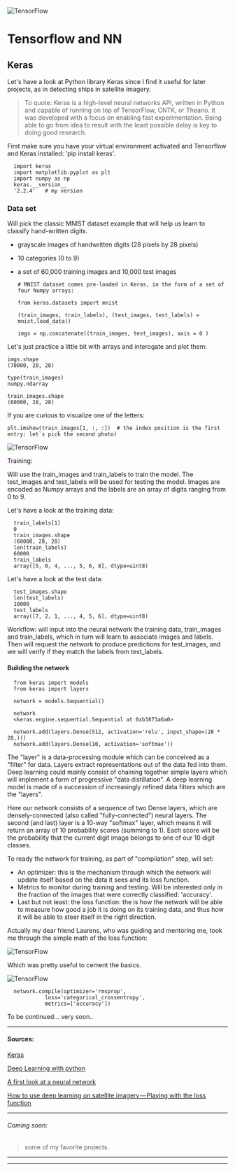 ![TensorFlow](/images/robo4.png)

# Tensorflow and NN


## Keras

Let's have a look at Python library Keras since I find it useful for later projects, as in detecting ships in satellite imagery.

> To quote: Keras is a high-level neural networks API, written in Python and capable of running on top of TensorFlow, CNTK, or Theano. It was developed with a focus on enabling fast experimentation. Being able to go from idea to result with the least possible delay is key to doing good research.


First make sure you have your virtual environment activated and Tensorflow and Keras installed: 'pip install keras'.  

      import keras
      import matplotlib.pyplot as plt
      import numpy as np
      keras.__version__
      '2.2.4'   # my version

### Data set

Will pick the classic MNIST dataset example that will help us learn to classify hand-written digits. 
- grayscale images of handwritten digits (28 pixels by 28 pixels)
- 10 categories (0 to 9) 
- a set of 60,000 training images and 10,000 test images

      # MNIST dataset comes pre-loaded in Keras, in the form of a set of four Numpy arrays:

      from keras.datasets import mnist

      (train_images, train_labels), (test_images, test_labels) = mnist.load_data()

      imgs = np.concatenate((train_images, test_images), axis = 0 )

Let's just practice a little bit with arrays and interogate and plot them:

    imgs.shape
    (70000, 28, 28)

    type(train_images)
    numpy.ndarray

    train_images.shape 
    (60000, 28, 28)

If you are curious to visualize one of the letters: 

    plt.imshow(train_images[1, :, :])  # the index position is the first entry: let`s pick the second photo)

![TensorFlow](/images/keras1.png)

Training:

Will use the train_images and train_labels to train the model. The test_images and test_labels will be used for testing the model. Images are encoded as Numpy arrays and the labels are an array of digits ranging from 0 to 9.

Let's have a look at the training data:

      train_labels[1]
      0
      train_images.shape
      (60000, 28, 28)
      len(train_labels)
      60000
      train_labels
      array([5, 0, 4, ..., 5, 6, 8], dtype=uint8)

Let's have a look at the test data:
  
      test_images.shape
      len(test_labels)
      10000
      test_labels
      array([7, 2, 1, ..., 4, 5, 6], dtype=uint8)

Workflow: will input into the neural network the training data, train_images and train_labels, which in turn will learn to associate images and labels. Then will request the network to produce predictions for test_images, and we will verify if they match the labels from test_labels.


#### Building the network

      from keras import models
      from keras import layers

      network = models.Sequential()

      network
      <keras.engine.sequential.Sequential at 0xb3873a6a0>

      network.add(layers.Dense(512, activation='relu', input_shape=(28 * 28,)))
      network.add(layers.Dense(10, activation='softmax'))


The "layer" is a data-processing module which can be conceived as a "filter" for data. Layers extract representations out of the data fed into them. Deep learning could mainly consist of chaining together simple layers which will implement a form of progressive "data distillation". A deep learning model is made of a succession of increasingly refined data filters which are the "layers".

Here our network consists of a sequence of two Dense layers, which are densely-connected (also called "fully-connected") neural layers. The second (and last) layer is a 10-way "softmax" layer, which means it will return an array of 10 probability scores (summing to 1). Each score will be the probability that the current digit image belongs to one of our 10 digit classes.

To ready the network for training, as part of "compilation" step, will set:

- An optimizer: this is the mechanism through which the network will update itself based on the data it sees and its loss function.
- Metrics to monitor during training and testing. Will be interested only in the fraction of the images that were correctly classified: 'accuracy'.
- Last but not least: the loss function: the is how the network will be able to measure how good a job it is doing on its training data, and thus how it will be able to steer itself in the right direction.

Actually my dear friend Laurens, who was guiding and mentoring me, took me through the simple math of the loss function:

![TensorFlow](/images/LossFunction.png)

Which was pretty useful to cement the basics. 

![TensorFlow](/images/LossFunctionCalc.jpg) 

      network.compile(optimizer='rmsprop',
                loss='categorical_crossentropy',
                metrics=['accuracy'])


To be continued... very soon.. 






---------------------------

#### Sources: 

[Keras](https://keras.io)

[Deep Learning with python](https://www.manning.com/books/deep-learning-with-python?a_aid=keras&a_bid=76564dff)

[A first look at a neural network](https://github.com/fchollet/deep-learning-with-python-notebooks/blob/master/2.1-a-first-look-at-a-neural-network.ipynb)

[How to use deep learning on satellite imagery — Playing with the loss function](https://medium.com/earthcube-stories/techsecret-how-to-use-deep-learning-on-satellite-imagery-episode-1-playing-with-the-loss-8fc05c90a63a)

---------------

###### Coming soon: 

> some of my favorite projects.

----------------
----------------
